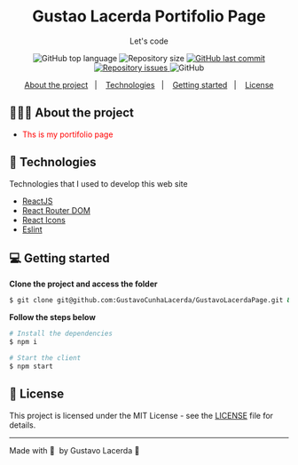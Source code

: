 <h1 align="center">
  Gustao Lacerda Portifolio Page
</h1>

<p align="center">Let's code</p>

<p align="center">
  <img alt="GitHub top language" src="https://img.shields.io/github/languages/top/GustavoCunhaLacerda/GustavoLacerdaPage">

  <img alt="Repository size" src="https://img.shields.io/github/repo-size/GustavoCunhaLacerda/GustavoLacerdaPage">
  
  <a href="https://github.com/GustavoCunhaLacerda/GustavoLacerdaPage/commits/master">
    <img alt="GitHub last commit" src="https://img.shields.io/github/last-commit/GustavoCunhaLacerda/GustavoLacerdaPage">
  </a>
  
  <a href="https://github.com/GustavoCunhaLacerda/GustavoLacerdaPage/issues">
    <img alt="Repository issues" src="https://img.shields.io/github/issues/GustavoCunhaLacerda/GustavoLacerdaPage">
  </a>
  
  <img alt="GitHub" src="https://img.shields.io/github/license/GustavoCunhaLacerda/GustavoLacerdaPage">
</p>

<p align="center">
  <a href="#-about-the-project">About the project</a>&nbsp;&nbsp;&nbsp;|&nbsp;&nbsp;&nbsp;
  <a href="#-technologies">Technologies</a>&nbsp;&nbsp;&nbsp;|&nbsp;&nbsp;&nbsp;
  <a href="#-getting-started">Getting started</a>&nbsp;&nbsp;&nbsp;|&nbsp;&nbsp;&nbsp;
  <a href="#-license">License</a>
</p>

## 👨🏻‍💻 About the project

- <p style="color: red;">Ths is my portifolio page</p>


## 🚀 Technologies

Technologies that I used to develop this web site

- [ReactJS](https://reactjs.org/)
- [React Router DOM](https://reacttraining.com/react-router/)
- [React Icons](https://react-icons.netlify.com/#/)
- [Eslint](https://eslint.org/)


## 💻 Getting started

**Clone the project and access the folder**

```bash
$ git clone git@github.com:GustavoCunhaLacerda/GustavoLacerdaPage.git && cd GustavoLacerdaPage
```

**Follow the steps below**

```bash
# Install the dependencies
$ npm i

# Start the client
$ npm start
```

## 📝 License

This project is licensed under the MIT License - see the [LICENSE](LICENSE) file for details.

---

Made with 💜 &nbsp;by Gustavo Lacerda 👋 &nbsp;
